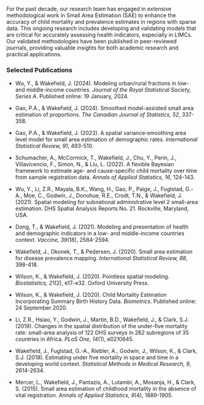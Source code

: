 For the past decade, our research team has engaged in extensive methodological work in Small Area Estimation (SAE) to enhance the accuracy of child mortality and prevalence estimates in regions with sparse data. This ongoing research includes developing and validating models that are critical for accurately assessing health indicators, especially in LIMCs. Our validated methodologies have been published in peer-reviewed journals, providing valuable insights for both academic research and practical applications.


### Selected Publications

- Wu, Y., & Wakefield, J. (2024). Modeling urban/rural fractions in low- and middle-income countries. *Journal of the Royal Statistical Society, Series A*. Published online: 19 January, 2024.

- Gao, P.A., & Wakefield, J. (2024). Smoothed model-assisted small area estimation of proportions. *The Canadian Journal of Statistics, 52*, 337-358.

- Gao, P.A., & Wakefield, J. (2023). A spatial variance‐smoothing area level model for small area estimation of demographic rates. *International Statistical Review, 91*, 493-510.

- Schumacher, A., McCormick, T., Wakefield, J., Chu, Y., Perin, J., Villavicencio, F., Simon, N., & Liu, L. (2022). A flexible Bayesian framework to estimate age- and cause-specific child mortality over time from sample registration data. *Annals of Applied Statistics, 16*, 124-143.

- Wu, Y., Li, Z.R., Mayala, B.K., Wang, H., Gao, P., Paige, J., Fuglstad, G.-A., Moe, C., Godwin, J., Donohue, R.E., Crodt, T.N., & Wakefield, J. (2021). Spatial modeling for subnational administrative level 2 small-area estimation. DHS Spatial Analysis Reports No. 21. Rockville, Maryland, USA.

- Dong, T., & Wakefield, J. (2021). Modeling and presentation of health and demographic indicators in a low- and middle-income countries context. *Vaccine, 39*(18), 2584-2594.

- Wakefield, J., Okonek, T., & Pedersen, J. (2020). Small area estimation for disease prevalence mapping. *International Statistical Review, 88*, 398-418.

- Wilson, K., & Wakefield, J. (2020). Pointless spatial modeling. *Biostatistics, 21*(2), e17-e32. Oxford University Press.

- Wilson, K., & Wakefield, J. (2020). Child Mortality Estimation Incorporating Summary Birth History Data. *Biometrics*. Published online: 24 September 2020.

- Li, Z.R., Hsiao, Y., Godwin, J., Martin, B.D., Wakefield, J., & Clark, S.J. (2019). Changes in the spatial distribution of the under-five mortality rate: small-area analysis of 122 DHS surveys in 262 subregions of 35 countries in Africa. *PLoS One, 14*(1), e0210645.

- Wakefield, J., Fuglstad, G.-A., Riebler, A., Godwin, J., Wilson, K., & Clark, S.J. (2018). Estimating under five mortality in space and time in a developing world context. *Statistical Methods in Medical Research, 9*, 2614-2634.

- Mercer, L., Wakefield, J., Pantazis, A., Lutambi, A., Mosanja, H., & Clark, S. (2015). Small area estimation of childhood mortality in the absence of vital registration. *Annals of Applied Statistics, 9*(4), 1889-1905.






<!-- - **Space-time modeling for U5MR at Admin1**: 
<br />
  Mercer, L., Wakefield, J., Pantazis, A., Lutambi, A., Mosanja, H., & Clark, S. (2015). Small area estimation of childhood mortality in the absence of vital registration. *Annals of Applied Statistics, 9*(4), 1889-1905.

- **Uses the previous model for U5MR estimation for 35 sub-Saharan countries, for Admin1**:
 <br />
  Li, Z. R., Hsiao, Y., Godwin, J., Martin, B. D., Wakefield, J., & Clark, S. J. (2019). Changes in the spatial distribution of the under five mortality rate: small-area analysis of 122 DHS surveys in 262 subregions of 35 countries in Africa. *PLoS One, 14*(1), e0210645. -->

<!-- wakefield:etal:19 -->
<!-- - **Describes area- and unit-level models**:
  <br />
Wakefield, J., Fuglstad, G.-A., Riebler, A., Godwin, J., Wilson, K., & Clark, S.J. (2018). Estimating under five mortality in space and time in a developing world context. *Statistical Methods in Medical Research, 9*, 2614-2634. 
 <br />
 <br/>
Wakefield, J., Okonek, T., & Pedersen, J. (2020). Small area estimation for disease prevalence mapping. *International Statistical Review, 88*, 398-418. -->

<!-- dong:wakefield:21 -->
<!-- - **Mapping and modeling for vaccination**: 
<br/>
Dong, T. & Wakefield, J. (2021). Modeling and presentation of health and demographic indicators in a low- and middle-income countries context. *Vaccine, 39*(18), 2584-2594. -->

<!-- wilson2020pointless -->
<!-- - **Modeling when the data have mixed geographic information**: 
    <br/>
    Wilson, K. & Wakefield, J. (2020). Pointless spatial modeling. *Biostatistics, 21*(2), e17-e32. Oxford University Press. -->
<!-- 
    <!-- wilson:wakefield:20SBH -->


